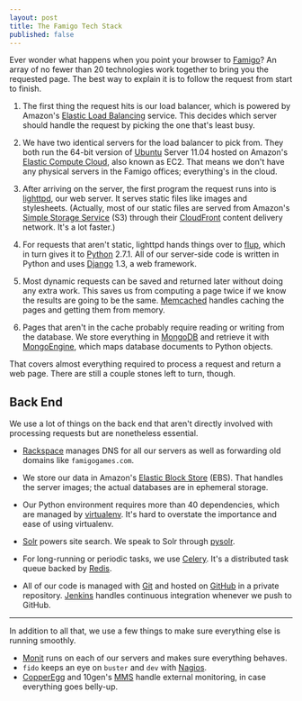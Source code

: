 ```yaml
---
layout: post
title: The Famigo Tech Stack
published: false
---
```


Ever wonder what happens when you point your browser to [Famigo][]?
An array of no fewer than 20 technologies work together to bring
you the requested page. The best way to explain it is to follow the
request from start to finish.

1.  The first thing the request hits is our load balancer, which
    is powered by Amazon's [Elastic Load Balancing][] service. This
    decides which server should handle the request by picking the
    one that's least busy.

2.  We have two identical servers for the load balancer to pick
    from. They both run the 64-bit version of [Ubuntu][] Server
    11.04 hosted on Amazon's [Elastic Compute Cloud][], also known
    as EC2. That means we don't have any physical servers in the
    Famigo offices; everything's in the cloud.

3.  After arriving on the server, the first program the request
    runs into is [lighttpd][], our web server. It serves static
    files like images and stylesheets. (Actually, most of our static
    files are served from Amazon's [Simple Storage Service][] (S3)
    through their [CloudFront][] content delivery network. It's a
    lot faster.)

4.  For requests that aren't static, lighttpd hands things over to
    [flup][], which in turn gives it to [Python][] 2.7.1. All of
    our server-side code is written in Python and uses [Django][]
    1.3, a web framework.

5.  Most dynamic requests can be saved and returned later without
    doing any extra work. This saves us from computing a page twice
    if we know the results are going to be the same. [Memcached][]
    handles caching the pages and getting them from memory.

6.  Pages that aren't in the cache probably require reading or
    writing from the database. We store everything in [MongoDB][]
    and retrieve it with [MongoEngine][], which maps database
    documents to Python objects.

That covers almost everything required to process a request and
return a web page. There are still a couple stones left to turn,
though.

## Back End

We use a lot of things on the back end that aren't directly involved
with processing requests but are nonetheless essential.

-   [Rackspace][] manages DNS for all our servers as well as
    forwarding old domains like `famigogames.com`.

-   We store our data in Amazon's [Elastic Block Store][] (EBS).
    That handles the server images; the actual databases are in
    ephemeral storage.

-   Our Python environment requires more than 40 dependencies, which
    are managed by [virtualenv][]. It's hard to overstate the
    importance and ease of using virtualenv.

-   [Solr][] powers site search. We speak to Solr through [pysolr][].

-   For long-running or periodic tasks, we use [Celery][]. It's a
    distributed task queue backed by [Redis][].

-   All of our code is managed with [Git][] and hosted on [GitHub][]
    in a private repository. [Jenkins][] handles continuous integration
    whenever we push to GitHub.

- - -

In addition to all that, we use a few things to make sure everything
else is running smoothly.

-   [Monit][] runs on each of our servers and makes sure everything
    behaves.
-   `fido` keeps an eye on `buster` and `dev` with [Nagios][].
-   [CopperEgg][] and 10gen's [MMS][] handle external monitoring,
    in case everything goes belly-up.

  [famigo]: http://www.famigo.com
  [elastic load balancing]: http://aws.amazon.com/elasticloadbalancing/
  [ubuntu]: http://www.ubuntu.com
  [elastic compute cloud]: http://aws.amazon.com/ec2/
  [lighttpd]: http://www.lighttpd.net
  [simple storage service]: http://aws.amazon.com/s3/
  [cloudfront]: http://aws.amazon.com/cloudfront/
  [flup]: http://trac.saddi.com/flup
  [python]: http://www.python.org
  [virtualenv]: http://www.virtualenv.org
  [django]: https://www.djangoproject.com
  [memcached]: http://memcached.org
  [mongodb]: http://www.mongodb.org
  [mongoengine]: http://mongoengine.org
  [rackspace]: http://www.rackspace.com
  [elastic block store]: http://aws.amazon.com/ebs/
  [solr]: http://lucene.apache.org/solr/
  [pysolr]: https://github.com/toastdriven/pysolr
  [celery]: http://celeryproject.org
  [redis]: http://redis.io
  [git]: http://git-scm.com
  [github]: https://github.com
  [jenkins]: http://jenkins-ci.org
  [monit]: http://mmonit.com/monit/
  [nagios]: http://www.nagios.org
  [copperegg]: http://copperegg.com
  [mms]: http://www.10gen.com/mongodb-monitoring-service

